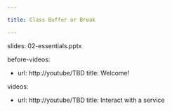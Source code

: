 ```yaml
---

title: Class Buffer or Break

---
```


slides: 02-essentials.pptx

before-videos:
  - url: http://youtube/TBD
    title: Welcome!

videos:
  - url: http://youtube/TBD
    title: Interact with a service
